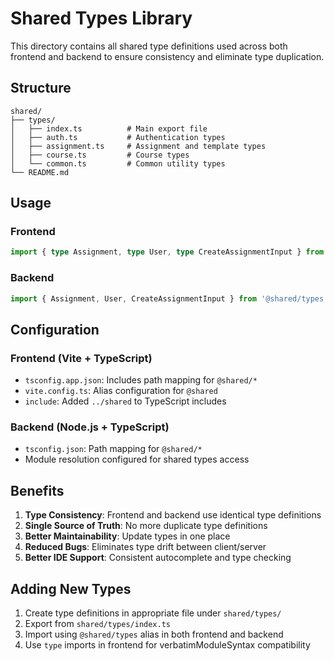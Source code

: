 # Shared Types Library

This directory contains all shared type definitions used across both frontend and backend to ensure consistency and eliminate type duplication.

## Structure

```
shared/
├── types/
│   ├── index.ts          # Main export file
│   ├── auth.ts           # Authentication types
│   ├── assignment.ts     # Assignment and template types
│   ├── course.ts         # Course types
│   └── common.ts         # Common utility types
└── README.md
```

## Usage

### Frontend
```typescript
import { type Assignment, type User, type CreateAssignmentInput } from '@shared/types';
```

### Backend
```typescript
import { Assignment, User, CreateAssignmentInput } from '@shared/types';
```

## Configuration

### Frontend (Vite + TypeScript)
- `tsconfig.app.json`: Includes path mapping for `@shared/*`
- `vite.config.ts`: Alias configuration for `@shared`
- `include`: Added `../shared` to TypeScript includes

### Backend (Node.js + TypeScript)
- `tsconfig.json`: Path mapping for `@shared/*`
- Module resolution configured for shared types access

## Benefits

1. **Type Consistency**: Frontend and backend use identical type definitions
2. **Single Source of Truth**: No more duplicate type definitions
3. **Better Maintainability**: Update types in one place
4. **Reduced Bugs**: Eliminates type drift between client/server
5. **Better IDE Support**: Consistent autocomplete and type checking

## Adding New Types

1. Create type definitions in appropriate file under `shared/types/`
2. Export from `shared/types/index.ts`
3. Import using `@shared/types` alias in both frontend and backend
4. Use `type` imports in frontend for verbatimModuleSyntax compatibility